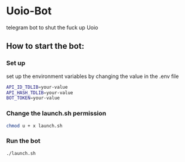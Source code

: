 # Uoio-Bot
telegram bot to shut the fuck up Uoio 

## How to start the bot:

### Set up

set up the environment variables by changing the value in the .env file

``` bash 
API_ID_TDLIB=your-value
API_HASH_TDLIB=your-value
BOT_TOKEN=your-value 
```

### Change the launch.sh permission 

``` bash 
chmod u + x launch.sh
```

### Run the bot 

``` bash 
./launch.sh
```